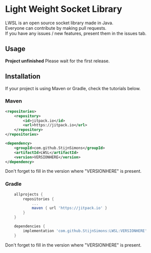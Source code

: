 # Light Weight Socket Library
LWSL is an open source socket library made in Java.  
Everyone can contribute by making pull requests.  
If you have any issues / new features, present them in the issues tab.

## Usage
**Project unfinished**
Please wait for the first release.

## Installation
If your project is using Maven or Gradle, check the tutorials below.

### Maven

```xml
<repositories>
	<repository>
		<id>jitpack.io</id>
		<url>https://jitpack.io</url>
	</repository>
</repositories>
```
```xml
<dependency>
	<groupId>com.github.StijnSimons</groupId>
	<artifactId>LWSL</artifactId>
	<version>VERSIONHERE</version>
</dependency>
```
Don't forget to fill in the version where "VERSIONHERE" is present.

### Gradle

```gradle
	allprojects {
		repositories {
			...
			maven { url 'https://jitpack.io' }
		}
	}
```
```gradle
	dependencies {
		implementation 'com.github.StijnSimons:LWSL:VERSIONHERE'
	}
```
Don't forget to fill in the version where "VERSIONHERE" is present.